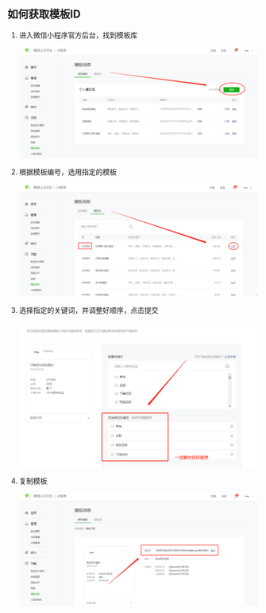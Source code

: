 ## 如何获取模板ID

1. 进入微信小程序官方后台，找到模板库

   ![](./images/huang_set_templateID_1.png)

2. 根据模板编号，选用指定的模板

   ![](./images/huang_set_templateID_2.png)

3. 选择指定的关键词，并调整好顺序，点击提交 

   ![](./images/huang_set_templateID_3.png)

4. 复制模板

   ![](./images/huang_set_templateID_4.png)